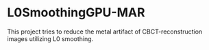 # L0SmoothingGPU-MAR
This project tries to reduce the metal artifact of CBCT-reconstruction images utilizing L0 smoothing. 
